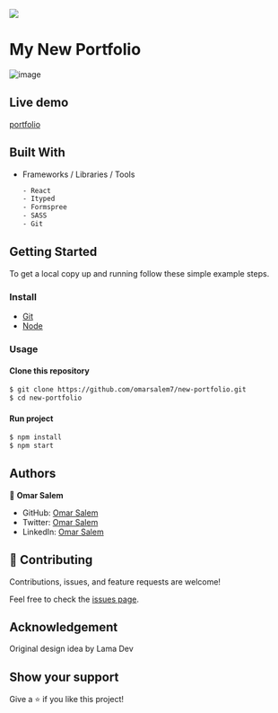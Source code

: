 ![](https://img.shields.io/badge/Omar's-Portfolio-blueviolet)

# My New Portfolio
![image](./public/assets/portgif.gif)
## Live demo

[portfolio](www.google.com)

## Built With

- Frameworks / Libraries / Tools
  ```bash
  - React
  - Ityped
  - Formspree
  - SASS
  - Git
  ```

## Getting Started

To get a local copy up and running follow these simple example steps.

### Install

- [Git](https://git-scm.com/downloads)
- [Node](https://nodejs.org/en/download/)

### Usage

#### Clone this repository

```bash
$ git clone https://github.com/omarsalem7/new-portfolio.git
$ cd new-portfolio
```

#### Run project

```bash
$ npm install
$ npm start
```

## Authors

👤 **Omar Salem**

- GitHub: [Omar Salem](https://github.com/omarsalem7)
- Twitter: [Omar Salem](https://twitter.com/Omar80491499)
- LinkedIn: [Omar Salem](https://www.linkedin.com/in/omar-salem-a6945b177/)

## 🤝 Contributing

Contributions, issues, and feature requests are welcome!

Feel free to check the [issues page](../../issues/).

## Acknowledgement

Original design idea by Lama Dev

## Show your support

Give a ⭐️ if you like this project!
